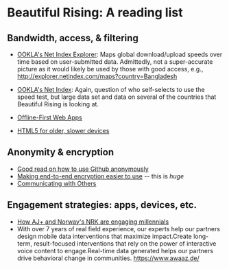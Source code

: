 Beautiful Rising: A reading list
=============================================

## Bandwidth, access, & filtering

* [OOKLA's Net Index Explorer](http://explorer.netindex.com/maps): Maps global download/upload speeds over time based on user-submitted data. Admittedly, not a super-accurate picture as it would likely be used by those with good access, e.g., <http://explorer.netindex.com/maps?country=Bangladesh>

* [OOKLA's Net Index](http://www.netindex.com/download/map): Again, question of who self-selects to use the speed test, but large data set and data on several of the countries that Beautiful Rising is looking at.

* [Offline-First Web Apps](https://github.com/pazguille/offline-first)

* [HTML5 for older, slower devices](http://www.scottlogic.com/blog/2014/12/12/html5-android-optimisation.html)

## Anonymity & encryption

* [Good read on how to use Github anonymously](https://wiki.tox.im/DevAnonymity)
* [Making end-to-end encryption easier to use](http://googleonlinesecurity.blogspot.ca/2014/06/making-end-to-end-encryption-easier-to.html) -- this is *huge*
* [Communicating with Others](https://ssd.eff.org/en/playlist/want-security-starter-pack#communicating-others)


## Engagement strategies: apps, devices, etc. 

* [How AJ+ and Norway's NRK are engaging millennials](https://www.journalism.co.uk/news/snappy-conversation-how-aj-and-norway-s-nrk-are-engaging-millennials/s2/a563112/)
* With over 7 years of real field experience, our experts help our partners design mobile data interventions that maximize impact.Create long-term, result-focused interventions that rely on the power of interactive voice content to engage.Real-time data generated helps our partners drive behavioral change in communities. https://www.awaaz.de/

